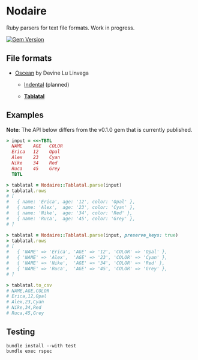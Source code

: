 # Nodaire

Ruby parsers for text file formats. Work in progress.

[![Gem Version](https://badge.fury.io/rb/nodaire.svg)](https://rubygems.org/gems/nodaire)

## File formats

- [Oscean](https://wiki.xxiivv.com/#oscean) by Devine Lu Linvega

  - [Indental](https://wiki.xxiivv.com/#indental) (planned)

  - [__Tablatal__](https://wiki.xxiivv.com/#tablatal)

## Examples

__Note__: The API below differs from the v0.1.0 gem that is currently published.

```ruby
> input = <<~TBTL
  NAME    AGE   COLOR
  Erica   12    Opal
  Alex    23    Cyan
  Nike    34    Red
  Ruca    45    Grey
  TBTL

> tablatal = Nodaire::Tablatal.parse(input)
> tablatal.rows
# [
#   { name: 'Erica', age: '12', color: 'Opal' },
#   { name: 'Alex',  age: '23', color: 'Cyan' },
#   { name: 'Nike',  age: '34', color: 'Red' },
#   { name: 'Ruca',  age: '45', color: 'Grey' },
# ]

> tablatal = Nodaire::Tablatal.parse(input, preserve_keys: true)
> tablatal.rows
# [
#   { 'NAME' => 'Erica', 'AGE' => '12', 'COLOR' => 'Opal' },
#   { 'NAME' => 'Alex',  'AGE' => '23', 'COLOR' => 'Cyan' },
#   { 'NAME' => 'Nike',  'AGE' => '34', 'COLOR' => 'Red' },
#   { 'NAME' => 'Ruca',  'AGE' => '45', 'COLOR' => 'Grey' },
# ]

> tablatal.to_csv
# NAME,AGE,COLOR
# Erica,12,Opal
# Alex,23,Cyan
# Nike,34,Red
# Ruca,45,Grey
```

## Testing

```
bundle install --with test
bundle exec rspec
```
